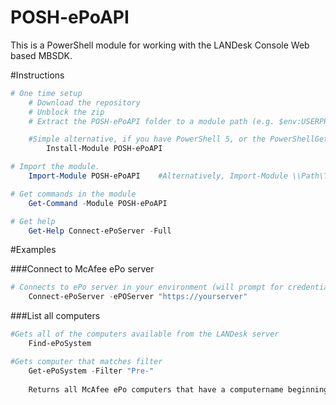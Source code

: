 POSH-ePoAPI
==========

This is a PowerShell module for working with the LANDesk Console
Web based MBSDK.

#Instructions

```powershell
# One time setup
    # Download the repository
    # Unblock the zip
    # Extract the POSH-ePoAPI folder to a module path (e.g. $env:USERPROFILE\Documents\WindowsPowerShell\Modules\)

    #Simple alternative, if you have PowerShell 5, or the PowerShellGet module:
        Install-Module POSH-ePoAPI

# Import the module.
    Import-Module POSH-ePoAPI    #Alternatively, Import-Module \\Path\To\POSH-ePoAPI

# Get commands in the module
    Get-Command -Module POSH-ePoAPI

# Get help
    Get-Help Connect-ePoServer -Full
```

#Examples

###Connect to McAfee ePo server


```PowerShell
# Connects to ePo server in your environment (will prompt for credentials)
	Connect-ePoServer -ePOServer "https://yourserver"
```

###List all computers
```PowerShell
#Gets all of the computers available from the LANDesk server
	Find-ePoSystem

#Gets computer that matches filter
	Get-ePoSystem -Filter "Pre-"
		
	Returns all McAfee ePo computers that have a computername beginning with Pre-

```
